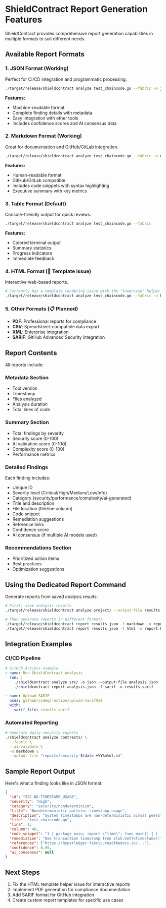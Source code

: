 # ShieldContract Report Generation Features

ShieldContract provides comprehensive report generation capabilities in multiple formats to suit different needs.

## Available Report Formats

### 1. **JSON Format** (Working)
Perfect for CI/CD integration and programmatic processing.

```bash
./target/release/shieldcontract analyze test_chaincode.go --fabric -o json --output-file report.json
```

**Features:**
- Machine-readable format
- Complete finding details with metadata
- Easy integration with other tools
- Includes confidence scores and AI consensus data

### 2. **Markdown Format** (Working)
Great for documentation and GitHub/GitLab integration.

```bash
./target/release/shieldcontract analyze test_chaincode.go --fabric -o markdown --output-file report.md
```

**Features:**
- Human-readable format
- GitHub/GitLab compatible
- Includes code snippets with syntax highlighting
- Executive summary with key metrics

### 3. **Table Format** (Default)
Console-friendly output for quick reviews.

```bash
./target/release/shieldcontract analyze test_chaincode.go --fabric
```

**Features:**
- Colored terminal output
- Summary statistics
- Progress indicators
- Immediate feedback

### 4. **HTML Format** (🔧 Template issue)
Interactive web-based reports.

```bash
# Currently has a template rendering issue with the "lowercase" helper
./target/release/shieldcontract analyze test_chaincode.go --fabric -o html --output-file report.html
```

### 5. **Other Formats** (📋 Planned)
- **PDF**: Professional reports for compliance
- **CSV**: Spreadsheet-compatible data export
- **XML**: Enterprise integration
- **SARIF**: GitHub Advanced Security integration

## Report Contents

All reports include:

### Metadata Section
- Tool version
- Timestamp
- Files analyzed
- Analysis duration
- Total lines of code

### Summary Section
- Total findings by severity
- Security score (0-100)
- AI validation score (0-100)
- Complexity score (0-100)
- Performance metrics

### Detailed Findings
Each finding includes:
- Unique ID
- Severity level (Critical/High/Medium/Low/Info)
- Category (security/performance/complexity/ai-generated)
- Title and description
- File location (file:line:column)
- Code snippet
- Remediation suggestions
- Reference links
- Confidence score
- AI consensus (if multiple AI models used)

### Recommendations Section
- Prioritized action items
- Best practices
- Optimization suggestions

## Using the Dedicated Report Command

Generate reports from saved analysis results:

```bash
# First, save analysis results
./target/release/shieldcontract analyze project/ --output-file results.json

# Then generate reports in different formats
./target/release/shieldcontract report results.json -f markdown -o report.md
./target/release/shieldcontract report results.json -f html -o report.html --remediation --examples
```

## Integration Examples

### CI/CD Pipeline
```yaml
# GitHub Actions example
- name: Run ShieldContract Analysis
  run: |
    ./shieldcontract analyze src/ -o json --output-file analysis.json
    ./shieldcontract report analysis.json -f sarif -o results.sarif
    
- name: Upload SARIF
  uses: github/codeql-action/upload-sarif@v2
  with:
    sarif_file: results.sarif
```

### Automated Reporting
```bash
# Generate daily security reports
./shieldcontract analyze contracts/ \
  --fabric \
  --ai-validate \
  -o markdown \
  --output-file "reports/security-$(date +%Y%m%d).md"
```

## Sample Report Output

Here's what a finding looks like in JSON format:

```json
{
  "id": "SEC-ND-TIMESTAMP_USAGE",
  "severity": "High",
  "category": "security/nondeterminism",
  "title": "Nondeterministic pattern: timestamp_usage",
  "description": "System timestamps are non-deterministic across peers",
  "file": "test_chaincode.go",
  "line": 1,
  "column": 48,
  "code_snippet": "1 | package main; import \"time\"; func main() { t := time.Now();",
  "remediation": "Use transaction timestamp from stub.GetTxTimestamp()",
  "references": ["https://hyperledger-fabric.readthedocs.io/..."],
  "confidence": 0.95,
  "ai_consensus": null
}
```

## Next Steps

1. Fix the HTML template helper issue for interactive reports
2. Implement PDF generation for compliance documentation
3. Add SARIF format for GitHub integration
4. Create custom report templates for specific use cases 